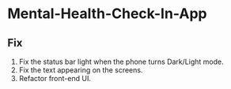 # Mental-Health-Check-In-App

## Fix

1. Fix the status bar light when the phone turns Dark/Light mode.
2. Fix the text appearing on the screens.
3. Refactor front-end UI.
